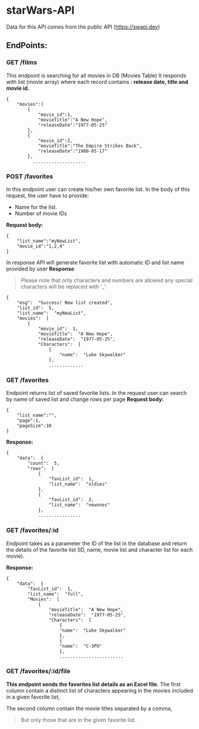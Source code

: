 # starWars-API

Data for this API comes from the public API (https://swapi.dev)

## EndPoints:

### GET /films
This endpoint is searching for all movies in DB (Movies Table)
It responds with list (movie array) where each record contains : 
**release date, title and movie id.**

  

    {
	    "movies":[
		    {
			    "movie_id":1,
			    "movieTitle":"A New Hope",
			    "releaseDate":"1977-05-25"
			},
		    {
			    "movie_id":2,
			    "movieTitle":"The Empire Strikes Back",
			    "releaseDate":"1980-05-17"
			},
	          ....................


   


### POST /favorites
In this endpoint user can create his/her own favorite list.
In the body of this request, the user have to provide: 

 - Name for the list.
 - Number of movie IDs 
 
**Request body:**

    {
    	"list_name":"myNewList",
    	"movie_id":"1,2,4"
    }
In response API will generate favorite list with automatic ID and list name provided by user
**Response**

> Please note that only characters and numbers are allowed any special characters will be replaced with '_'


    {
	    "msg":  "Success! New list created",
	    "list_id":  5,
	    "list_name":  "myNewList",
	    "movies":  [
		    {
			    "movie_id":  1,
			    "movieTitle":  "A New Hope",
			    "releaseDate":  "1977-05-25",
			    "Characters":  [
				    {
					    "name":  "Luke Skywalker"
					},
					.............

### GET /favorites
Endpoint returns list of saved favorite lists. 
In the request user can search by name of saved list and change rows per page
**Request body:**

    {
	    "list_name":"",
	    "page":1,
	    "pageSize":10
    }

**Response:**

    {
	    "data":  {
		    "count":  5,
		    "rows":  [
			    {
				    "favList_id":  1,
				    "list_name":  "oldies"
			    },
			    {
				    "favList_id":  2,
				    "list_name":  "newones"
			    },
			    ................

### GET /favorites/:id

Endpoint takes as a parameter the ID of the list in the database and return the details of the favorite list (ID, name, movie list and character list for each movie).

**Response:**

    {
	    "data":  {
		    "favList_id":  1,
		    "list_name":  "full",
		    "Movies":  [
			    {
				    "movieTitle":  "A New Hope",
				    "releaseDate":  "1977-05-25",
				    "Characters":  [
					    {
					    "name":  "Luke Skywalker"
					    },
					    {
					    "name":  "C-3PO"
					    },
					    ........................

### GET /favorites/:id/file

**This endpoint  sends the favorites list details as an Excel file.** 
The first column contain a distinct list of characters appearing in the movies included in a given favorite list, 

The second column contain the movie titles separated by a comma, 

> But only those that are in the given favorite list.

